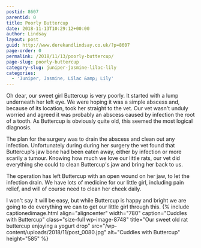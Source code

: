 ```yaml
---
postid: 8607
parentid: 0
title: Poorly Buttercup
date: 2018-11-13T10:29:12+00:00
author: Lindsay
layout: post
guid: http://www.derekandlindsay.co.uk/?p=8607
page-order: 0
permalink: /2018/11/13/poorly-buttercup/
page-slug: poorly-buttercup
category-slug: juniper-jasmine-lilac-lily
categories:
  - 'Juniper, Jasmine, Lilac &amp; Lily'
---
```

Oh dear, our sweet girl Buttercup is very poorly. It started with a lump underneath her left eye. We were hoping it was a simple abscess and, because of its location, took her straight to the vet. Our vet wasn't unduly worried and agreed it was probably an abscess caused by infection the root of a tooth. As Buttercup is obviously quite old, this seemed the most logical diagnosis.

The plan for the surgery was to drain the abscess and clean out any infection. Unfortunately during during her surgery the vet found that Buttercup's jaw bone had been eaten away, either by infection or more scarily a tumour. Knowing how much we love our little rats, our vet did everything she could to clean Buttercup's jaw and bring her back to us.

The operation has left Buttercup with an open wound on her jaw, to let the infection drain. We have lots of medicine for our little girl, including pain relief, and will of course need to clean her cheek daily.

I won't say it will be easy, but while Buttercup is happy and bright we are going to do everything we can to get our little girl through this. {% include captionedimage.html align="aligncenter" width="780" caption="Cuddles with Buttercup" class="size-full wp-image-8748" title="Our sweet old rat buttercup enjoying a yogurt drop" src="/wp-content/uploads/2018/11/post_0080.jpg" alt="Cuddles with Buttercup" height="585" %}